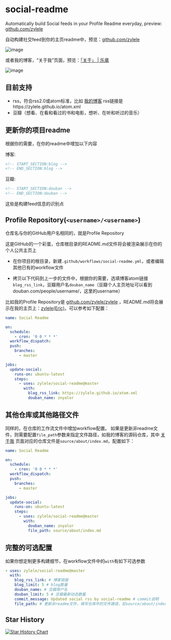# social-readme

Automatically build Social feeds in your Profile Readme everyday, preview: <a href="https://github.com/zylele" target="_blank">github.com/zylele</a>

自动构建社交feed到你的主页readme中，预览：<a href="https://github.com/zylele" target="_blank">github.com/zylele</a>

![image](https://user-images.githubusercontent.com/12383106/233308515-09e00a2a-9277-44a7-ba7b-1e975c50a326.png)

或者我的博客，“关于我”页面，预览：<a href="https://zylele.github.io/about/" target="_blank">「关于」 | 乐章</a>

![image](https://user-images.githubusercontent.com/12383106/233309981-20be571c-92d6-4ff5-b9b1-a7df9049a3ad.png)

## 目前支持

- rss，符合rss2.0或atom标准，比如 [我的博客](https://zylele.github.io/) rss链接是https://zylele.github.io/atom.xml
- 豆瓣（想看、在看和看过的书和电影，想听、在听和听过的音乐）

## 更新你的项目readme

根据你的需要，在你的readme中增加以下内容

博客:
```html
<!-- START_SECTION:blog -->
<!-- END_SECTION:blog -->
```

豆瓣:
```html
<!-- START_SECTION:douban -->
<!-- END_SECTION:douban -->
```

这些是构建feed信息的识别点

## Profile Repository(`<username>/<username>`)

仓库名与你的GitHub用户名相同的，就是Profile Repository

这是GitHub的一个彩蛋，仓库根目录的README.md文件将会被渲染展示在你的个人公共主页上

- 在你项目的根目录，新建`.github/workflows/social-readme.yml`，或者编辑其他已有的workflow文件

- 拷贝以下代码到上一步的文件中，根据你的需要，选填博客atom链接`blog_rss_link`，豆瓣用户名`douban_name`（豆瓣个人主页地址可以看到douban.com/people/username/，这里的username）

比如我的Profile Repository是 [github.com/zylele/zylele](https://github.com/zylele/zylele) ，README.md将会展示在我的主页上：[zylele(Eric)](https://github.com/zylele)，可以参考如下配置：

```yml
name: Social Readme

on:
  schedule:
    - cron: '0 0 * * *'
  workflow_dispatch:
  push:
    branches:
      - master

jobs:
  update-social:
    runs-on: ubuntu-latest
    steps:
      - uses: zylele/social-readme@master
        with:
          blog_rss_link: https://zylele.github.io/atom.xml
          douban_name: znyalor
```

## 其他仓库或其他路径文件

同样的，在仓库的工作流文件中增加workflow配置。
如果是更新非readme文件，则需要配置`file_path`参数来指定文件路径，如我的博客的源码仓库，其中 [关于我](https://zylele.github.io/about/) 页面对应的仓库文件是`source/about/index.md`，配置如下：

```yml
name: Social Readme

on:
  schedule:
    - cron: '0 0 * * *'
  workflow_dispatch:
  push:
    branches:
      - master

jobs:
  update-social:
    runs-on: ubuntu-latest
    steps:
      - uses: zylele/social-readme@master
        with:
          douban_name: znyalor
          file_path: source/about/index.md
```

## 完整的可选配置

如果你想定制更多构建细节，在workflow文件中的`with`有如下可选参数

```yml
- uses: zylele/social-readme@master
  with:
    blog_rss_link: # 博客链接
    blog_limit: 5 # blog数量
    douban_name: # 豆瓣用户名
    douban_limit: 5 # 豆瓣最新动态数量
    commit_message: Updated social rss by social-readme # commit说明
    file_path: # 更新非readme文件，填写仓库中的文件路径，如source/about/index.md
```

## Star History

[![Star History Chart](https://api.star-history.com/svg?repos=zylele/social-readme&type=Date)](https://star-history.com/#zylele/social-readme&Date)
